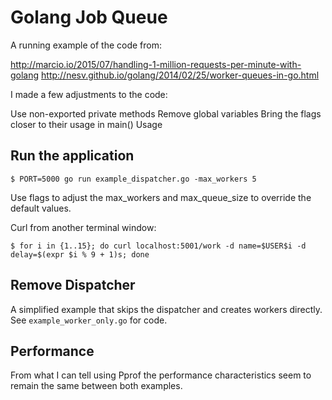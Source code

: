 # Golang Job Queue

A running example of the code from:

http://marcio.io/2015/07/handling-1-million-requests-per-minute-with-golang http://nesv.github.io/golang/2014/02/25/worker-queues-in-go.html

I made a few adjustments to the code:

Use non-exported private methods
Remove global variables
Bring the flags closer to their usage in main()
Usage

## Run the application

    $ PORT=5000 go run example_dispatcher.go -max_workers 5

Use flags to adjust the max_workers and max_queue_size to override the default values.

Curl from another terminal window:

    $ for i in {1..15}; do curl localhost:5001/work -d name=$USER$i -d delay=$(expr $i % 9 + 1)s; done

## Remove Dispatcher

A simplified example that skips the dispatcher and creates workers directly. See `example_worker_only.go` for code.

## Performance

From what I can tell using Pprof the performance characteristics seem to remain the same between both examples.
